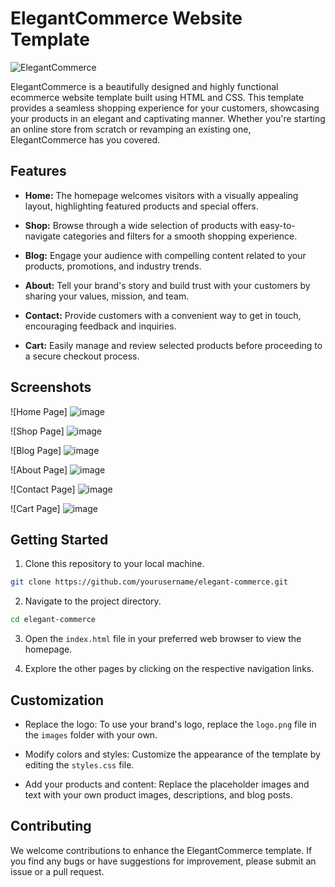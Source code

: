 # ElegantCommerce Website Template

![ElegantCommerce](link_to_your_website_screenshot.png)

ElegantCommerce is a beautifully designed and highly functional ecommerce website template built using HTML and CSS. This template provides a seamless shopping experience for your customers, showcasing your products in an elegant and captivating manner. Whether you're starting an online store from scratch or revamping an existing one, ElegantCommerce has you covered.

## Features

- **Home:** The homepage welcomes visitors with a visually appealing layout, highlighting featured products and special offers.

- **Shop:** Browse through a wide selection of products with easy-to-navigate categories and filters for a smooth shopping experience.

- **Blog:** Engage your audience with compelling content related to your products, promotions, and industry trends.

- **About:** Tell your brand's story and build trust with your customers by sharing your values, mission, and team.

- **Contact:** Provide customers with a convenient way to get in touch, encouraging feedback and inquiries.

- **Cart:** Easily manage and review selected products before proceeding to a secure checkout process.

## Screenshots

![Home Page]
![image](https://github.com/vinay-a1coder/HTML-CSS-Ecommerce-Template/assets/97262201/57d302a3-c5c9-4649-a2ae-3b766a7c7e59)

![Shop Page]
![image](https://github.com/vinay-a1coder/HTML-CSS-Ecommerce-Template/assets/97262201/96416927-8d37-4421-8bb9-ec719b95946e)

![Blog Page]
![image](https://github.com/vinay-a1coder/HTML-CSS-Ecommerce-Template/assets/97262201/eddcabe0-d7b8-49ab-b437-6afc2f4b4ac1)

![About Page]
![image](https://github.com/vinay-a1coder/HTML-CSS-Ecommerce-Template/assets/97262201/ba2463fc-e316-4d1e-89d0-e1523de5900e)

![Contact Page]
![image](https://github.com/vinay-a1coder/HTML-CSS-Ecommerce-Template/assets/97262201/c5b2b178-3a6b-4ad6-b6e6-62862f4d1033)

![Cart Page]
![image](https://github.com/vinay-a1coder/HTML-CSS-Ecommerce-Template/assets/97262201/f124de52-1680-48ca-aa51-92c03aaaf0c7)


## Getting Started

1. Clone this repository to your local machine.

```bash
git clone https://github.com/yourusername/elegant-commerce.git
```

2. Navigate to the project directory.

```bash
cd elegant-commerce
```

3. Open the `index.html` file in your preferred web browser to view the homepage.

4. Explore the other pages by clicking on the respective navigation links.

## Customization

- Replace the logo: To use your brand's logo, replace the `logo.png` file in the `images` folder with your own.

- Modify colors and styles: Customize the appearance of the template by editing the `styles.css` file.

- Add your products and content: Replace the placeholder images and text with your own product images, descriptions, and blog posts.

## Contributing

We welcome contributions to enhance the ElegantCommerce template. If you find any bugs or have suggestions for improvement, please submit an issue or a pull request.

